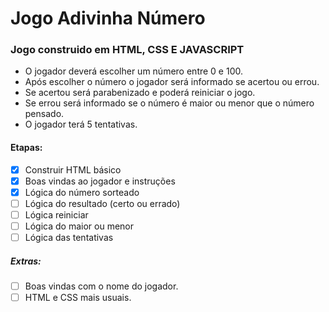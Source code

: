# Jogo Adivinha Número

### Jogo construido em HTML, CSS E JAVASCRIPT
- O jogador deverá escolher um número entre 0 e 100.
- Após escolher o número o jogador será informado se acertou ou errou.
- Se acertou será parabenizado e poderá reiniciar o jogo.
- Se errou será informado se o número é maior ou menor que o número pensado.
- O jogador terá 5 tentativas.

#### Etapas:
- [x] Construir HTML básico
- [x] Boas vindas ao jogador e instruções
- [x] Lógica do número sorteado
- [ ] Lógica do resultado (certo ou errado)
- [ ] Lógica reiniciar
- [ ] Lógica do maior ou menor
- [ ] Lógica das tentativas

##### Extras:
- [ ] Boas vindas com o nome do jogador.
- [ ] HTML e CSS mais usuais.